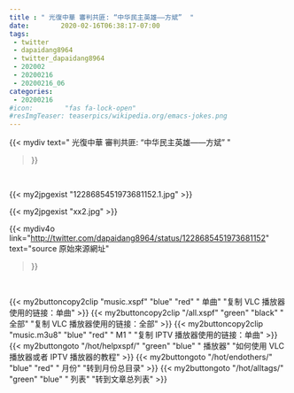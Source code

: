 ```yaml
---
title : " 光復中華 審判共匪: “中华民主英雄——方斌”  "
date:        2020-02-16T06:38:17-07:00
tags:
 - twitter
 - dapaidang8964
 - twitter_dapaidang8964
 - 202002
 - 20200216
 - 20200216_06
categories:
 - 20200216
#icon:        "fas fa-lock-open"
#resImgTeaser: teaserpics/wikipedia.org/emacs-jokes.png
---
```


{{< mydiv text=" 光復中華 審判共匪: “中华民主英雄——方斌”  "
>}}
<br>


 {{< my2jpgexist "1228685451973681152.1.jpg" >}}<br> 

{{< my2jpgexist "xx2.jpg" >}}<br>


{{< mydiv4o link="http://twitter.com/dapaidang8964/status/1228685451973681152"
text="source 原始來源網址"
>}}


<br>



{{< my2buttoncopy2clip "music.xspf"        "blue"   "red"    " 单曲"  "复制 VLC 播放器使用的链接：单曲" >}} {{< my2buttoncopy2clip "/all.xspf"         "green"  "black"  " 全部"  "复制 VLC 播放器使用的链接：全部" >}} {{< my2buttoncopy2clip "music.m3u8"        "blue"   "red"    " M1 "    "复制 IPTV 播放器使用的链接：单曲" >}} {{< my2buttongoto      "/hot/helpxspf/"    "green"  "blue"   " 播放器" "如何使用 VLC 播放器或者 IPTV 播放器的教程" >}} {{< my2buttongoto      "/hot/endothers/"   "blue"   "red"    " 月份"   "转到月份总目录" >}} {{< my2buttongoto      "/hot/alltags/"     "green"  "blue"   " 列表"   "转到文章总列表" >}} 
